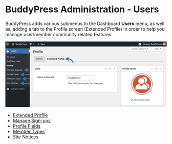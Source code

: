 # BuddyPress Administration - Users

BuddyPress adds various submenus to the Dashboard **Users** menu, as well as, adding a tab to the Profile screen (Extended Profile) in order to help you manage user/member community related features.

![Users submenus](../../assets/bp-admin-users-submenus.png)

- [Extended Profile](./profile.md)
- [Manage Sign-ups](./signups.md)
- [Profile Fields](./xprofile.md)
- [Member Types](./member-types.md)
- Site Notices
